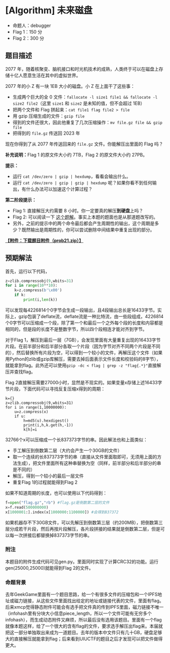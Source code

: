 # [Algorithm] 未来磁盘

- 命题人：debugger
- Flag 1：150 分
- Flag 2：300 分

## 题目描述

<p>2077 年，随着核聚变、脑机接口和时光机技术的成熟，人类终于可以在磁盘上存储十亿人愿意生活在其中的虚拟世界。</p>
<p>2077 年的小 Z 有一块 1EB 大小的磁盘。小 Z 在上面干了这些事：</p>
<ul>
<li>生成两个巨大的全 0 文件：<code>fallocate -l size1 file1 &amp;&amp; fallocate -l size2 file2</code>（这里 <code>size1</code> 和 <code>size2</code> 是未知的值，但不会超过 1EB）</li>
<li>把两个文件和 Flag 拼起来：<code>cat file1 flag file2 &gt; file</code></li>
<li>用 gzip 压缩生成的文件：<code>gzip file</code></li>
<li>得到的文件还很大，因此他重复了几次压缩操作：<code>mv file.gz file &amp;&amp; gzip file</code></li>
<li>把得到的 <code>file.gz</code> 传送回 2023 年</li>
</ul>
<p>现在你得到了从 2077 年传送回来的 <code>file.gz</code> 文件。你能解压出里面的 Flag 吗？</p>
<p><strong>补充说明：</strong>Flag 1 的原文件大小约 7TB，Flag 2 的原文件大小约 27PB。</p>
<div class="well">
<p><strong>提示：</strong></p>
<ul>
<li>运行 <code>cat /dev/zero | gzip | hexdump</code>，看看会输出什么。</li>
<li>运行 <code>cat /dev/zero | gzip | gzip | hexdump</code> 呢？如果你看不到任何输出，有什么办法可以加速这个计算过程？</li>
</ul>
<p><strong>第二阶段提示：</strong></p>
<ul>
<li>Flag 1: 直接解压大约需要 8 小时。你一定要真的解压<strong>到硬盘</strong>上吗？</li>
<li>Flag 2: 可以阅读一下 <a target="_blank" rel="noopener noreferrer" href="https://github.com/sigpwny/UIUCTF-2023-Public/blob/main/challenges/web/futuredisk/SOLVE.md">这个题解</a>。事实上本题的题面也是从那道题改写的。</li>
<li>另外，之前的提示中的两个命令最后都会产生周期性的输出，这个周期是多少？既然输出是周期性的，你可以尝试删除中间结果中重复出现的部分。</li>
</ul>
</div>

**[【附件：下载题目附件（prob21.zip）】](attachment/prob21.zip)**

## 预期解法

首先，运行以下代码，
```python
z=zlib.compressobj(9,wbits=31)
for i in range(10**10):
    k=z.compress(b'\x00')
    if k:
        print(i,len(k))
```

可以发现每4226814个0字节会生成一段输出，且4段输出总长是16433字节。实际上，gzip包装了deflate流，deflate流是一种比特流，由一些段组成，4226814个0字节可以压缩成一个段，除了第一个和最后一个之外每个段的长度和内容都是相同的，但是段的长度不是整数字节，所以四个段相连才能对齐到字节。

对于Flag 1，解压到最后一层（7GB），会发现里面有大量重复出现的16433字节片段。在前半部分和后半部分各取一个片段（因为字节对齐不同两个片段是不同的），然后替换所有片段为空，可以得到一个较小的文件，再解压这个文件（如果用Python的zlib或gzip库解压，需要去掉后面表示文件长度和校验码的8字节），就能拿到flag。此外还可以使用`gzip -dc < flag | grep -z "flag{.*}"`直接解压并查找flag。

Flag 2直接解压需要27000小时，显然是不现实的。如果变量x存储上述16433字节片段，下面代码可以寻找反复压缩x得到的周期：

```
k={}
z=zlib.compressobj(9,wbits=31)
for i in range(1,10000000):
    u=z.compress(x)
    if u:
        h=md5(u).hexdigest()
        print(i,h,k.get(h,-1))
        k[h]=i
```

32766个x可以压缩成一个长837373字节的串。因此解法也和上面类似：
* 手工解压到倒数第二层（大约会产生一个30GB的文件）
* 取一个连续的长837373字节的串（直接从文件里面取即可，无须用上面的方法生成），把文件里面所有这种串替换为空（同样，前半部分和后半部分的串是不同的）
* 解压，得到一个较小的最后一层文件
* 重复Flag 1的过程就能得到Flag 2

如果不知道周期的长度，也可以使用以下代码得到：
```python
f=open("flag.gz","rb") #flag.gz是倒数第二层的文件
x=f.read(500000000)
x[1000001:].index(x[1000000:1100000]) #会得到837372
```

如果机器存不下30GB文件，可以先解压到倒数第三层（约200MB），把倒数第三层分成若干片段，然后再按片段解压，各片段拼接的结果就是倒数第二层，但是可以每一次拼接后都替换掉837373字节的串。


### 附注
本题目的附件生成代码可见gen.py。里面同时实现了计算CRC32的功能。运行gen(25000,25000)就能得到Flag 2的文件。

### 命题背景
去年GeekGame里面有一个题目思路，给一个有很多文件的压缩包和一个IPFS地址或磁力链接，从这些文件里面找出给定的地址或链接代表的文件，里面有flag。后来xmcp觉得静态附件可能会有选手把文件真的传到IPFS里面，磁力链接不唯一（infohash里有分块大小信息piece_length，所以一个文件可能有无穷多个infohash），而生成动态附件又麻烦，所以最后没有选用该题目。里面有一个flag就像本题这样，给了一个很大的含有flag的文件，要求选手解压出flag来。本届就把这一部分单独取出来成为一道题目。去年的版本中文件只有几十GB，硬盘足够大的直接解压就能拿到flag；后来看到UIUCTF的题目之后才发现可以把文件做得更大。
